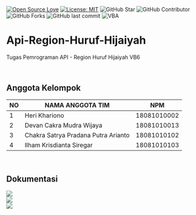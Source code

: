 [![Open Source Love](https://badges.frapsoft.com/os/v1/open-source.svg?style=flat)](https://github.com/ellerbrock/open-source-badges/)
[![License: MIT](https://img.shields.io/badge/License-MIT-blue.svg?logo=github&color=%23F7DF1E)](https://github.com/devancakra/Api-Region-Huruf-Hijaiyah)
![GitHub Star](https://img.shields.io/github/stars/devancakra/Api-Region-Huruf-Hijaiyah.svg?color=FF69B4)
![GitHub Contributor](https://img.shields.io/github/contributors/devancakra/Api-Region-Huruf-Hijaiyah.svg?color=FF8C00)
![GitHub Forks](https://img.shields.io/github/forks/devancakra/Api-Region-Huruf-Hijaiyah.svg?color=00CED1)
![GitHub last commit](https://img.shields.io/github/last-commit/devancakra/Api-Region-Huruf-Hijaiyah)
![VBA](https://img.shields.io/badge/Uses-Visual%20Basic%206-blue.svg?&style=flat&logo=microsoftvisualbasic)

# Api-Region-Huruf-Hijaiyah
Tugas Pemrograman API - Region Huruf Hijaiyah VB6

<br>

## Anggota Kelompok
| NO | NAMA ANGGOTA TIM | NPM |
| --- | --- | --- |
| 1 | Heri Khariono | 18081010002 |
| 2 | Devan Cakra Mudra Wijaya | 18081010013 |
| 3 | Chakra Satrya Pradana Putra Arianto | 18081010102 |
| 4 | Ilham Krisdianta Siregar | 18081010103 |

<br>

## Dokumentasi
<div class="dokumentasi">
  <img src="https://user-images.githubusercontent.com/54527592/114759521-7771ec80-9d88-11eb-9054-6b97f695bb2c.jpg"><br>
  <img src="https://user-images.githubusercontent.com/54527592/114759462-632def80-9d88-11eb-92ea-f6f17c866bb1.jpg"><br>
  <img src="https://user-images.githubusercontent.com/54527592/114759556-8193eb00-9d88-11eb-8563-19baa69448ee.jpg"><br>
</div>
